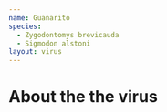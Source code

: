 ```yaml
---
name: Guanarito
species:
  - Zygodontomys brevicauda
  - Sigmodon alstoni
layout: virus
---
```


# About the the virus
